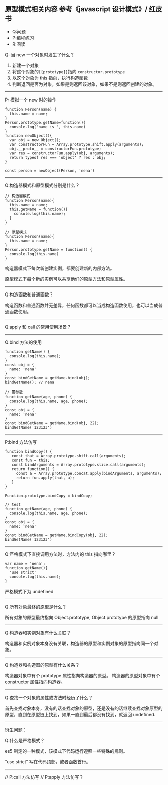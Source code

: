 ## 原型模式相关内容 参考《javascript 设计模式》/ 红皮书

- Q:问题
- P:编程练习
- R:阅读

Q: 当 new 一个对象时发生了什么？

1. 新建一个对象
2. 将这个对象的`[[prototype]]`指向 `constructor.prototype`
3. 以这个对象为 this 指向，执行构造函数
4. 判断返回是否为对象，如果是则返回该对象，如果不是则返回创建的对象。

---

P: 模拟一个 new 时的操作

```
function Person(name) {
  this.name = name;
}
Person.prototype.getName=function(){
  console.log('name is ', this.name)
}
function newObject(){
  var obj = new Object();
  var constructorFun = Array.prototype.shift.apply(arguments);
  obj.__proto__ = constructorFun.prototype;
  var res = constructorFun.apply(obj, arguments);
  return typeof res === 'object' ? res : obj;
}

const person = newObject(Person, 'nena')
```

---

Q:构造器模式和原型模式分别是什么？

```
// 构造器模式
function Person(name){
  this.name = name;
  this.getName = function(){
    console.log(this.name);
  }
}

// 原型模式
function Person(name){
  this.name = name;
}
Person.prototype.getName = function() {
  console.log(this.name)
}

```

构造器模式下每次新创建实例，都要创建新的内部方法。

原型模式下每个新的实例可以共享他们的原型方法和原型属性。

---

Q:构造函数和普通函数？

构造函数和普通函数并无差异，任何函数都可以当成构造函数使用，也可以当成普通函数使用。

---

Q:apply 和 call 的常用使用场景？

---

Q:bind 方法的使用

```
function getName() {
  console.log(this.name);
}
const obj = {
  name: 'nena'
}
const bindGetName = getName.bind(obj);
bindGetName(); // nena

// 带参数
function getName(age, phone) {
  console.log(this.name, age, phone);
}
const obj = {
  name: 'nena'
}
const bindGetName = getName.bind(obj, 22);
bindGetName('123123')
```

---

P:bind 方法仿写

```
function bindCopy() {
   const that = Array.prototype.shift.call(arguments);
   const fun = this;
   const bindArguments = Array.prototype.slice.call(arguments);
   return function() {
     const a = Array.prototype.concat.apply(bindArguments, arguments);
     return fun.apply(that, a);
   }
}

Function.prototype.bindCopy = bindCopy;

// test
function getName(age, phone) {
  console.log(this.name, age, phone);
}
const obj = {
  name: 'nena'
}
const bindGetName = getName.bindCopy(obj, 22);
bindGetName('123123')
```

---

Q:严格模式下直接调用方法时，方法内的 this 指向哪里？

```
var name = 'nena';
function getName(){
  'use strict'
  console.log(this.name);
}
```

严格模式下为 undefined

---

Q:所有对象最终的原型是什么？

所有对象的原型最终指向 Object.prototype, Object.prototype 的原型指向 null

---

Q:构造器和实例对象有什么关联？

构造器和实例对象本身没有关联，构造器的原型和实例对象的原型指向同一个对象。

---

Q:构造器和构造器的原型有什么关系？

构造器对象中有个 prototype 属性指向构造器的原型。
构造器的原型对象中有个 constructor 属性指向构造器。

---

Q:查找一个对象的属性或方法时经历了什么？

首先查找对象本身，没有的话查找对象的原型，还是没有的话继续查找对象原型的原型，直到在原型链上找到，如果一直到最后都没有找到，就返回 undefined.

---

衍生问题：

Q:什么是严格模式？

es5 制定的一种模式，该模式下代码运行遵照一些特殊的规则。

“use strict” 写在代码顶部，或者函数首行。

---

// P:call 方法仿写
// P:apply 方法仿写？
